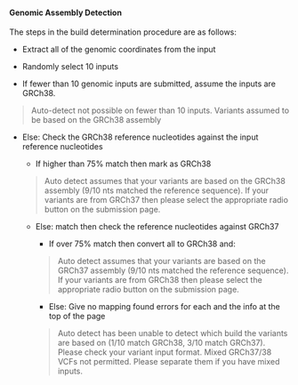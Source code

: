 #### <a id="genomic-assembly-detection"></a>Genomic Assembly Detection
The steps in the build determination procedure are as follows:

- Extract all of the genomic coordinates from the input
- Randomly select 10 inputs

- If fewer than 10 genomic inputs are submitted, assume the inputs are GRCh38.
> Auto-detect not possible on fewer than 10 inputs. Variants assumed to be based on the GRCh38 assembly

- Else: Check the GRCh38 reference nucleotides against the input reference nucleotides

    - If higher than 75% match then mark as GRCh38
    > Auto detect assumes that your variants are based on the GRCh38 assembly (9/10 nts matched the reference sequence). If your variants are from GRCh37 then please select the appropriate radio button on the submission page.

    - Else: match then check the reference nucleotides against GRCh37

        - If over 75% match then convert all to GRCh38 and:
        > Auto detect assumes that your variants are based on the GRCh37 assembly (9/10 nts matched the reference sequence). If your variants are from GRCh38 then please select the appropriate radio button on the submission page.
        - Else: Give no mapping found errors for each and the info at the top of the page
        > Auto detect has been unable to detect which build the variants are based on (1/10 match GRCh38, 3/10 match GRCh37). Please check your variant input format. Mixed GRCh37/38 VCFs not permitted. Please separate them if you have mixed inputs.
